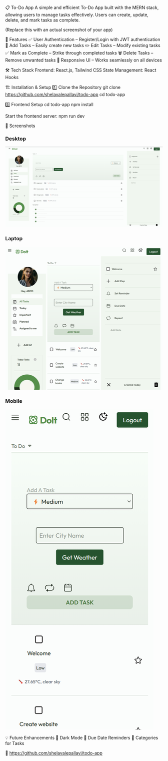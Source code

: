 📋 To-Do App
A simple and efficient To-Do App built with the MERN stack, allowing users to manage tasks effectively. Users can create, update, delete, and mark tasks as complete.


(Replace this with an actual screenshot of your app)

🚀 Features
✅ User Authentication – Register/Login with JWT authentication
📝 Add Tasks – Easily create new tasks
✏️ Edit Tasks – Modify existing tasks
✅ Mark as Complete – Strike through completed tasks
🗑️ Delete Tasks – Remove unwanted tasks
🎨 Responsive UI – Works seamlessly on all devices

🛠️ Tech Stack
Frontend: React.js, Tailwind CSS
State Management: React Hooks

🏗️ Installation & Setup
1️⃣ Clone the Repository
git clone https://github.com/shelavalepallavi/todo-app
cd todo-app

3️⃣ Frontend Setup
cd todo-app
npm install

Start the frontend server:
npm run dev


📸 Screenshots

### Desktop
![Desktop Page](public/screenshots/desktop.png)

### Laptop
![Laptop Task](public/screenshots/laptop.png)

### Mobile
![Mobile Task](public/screenshots/mobile.png)


💡 Future Enhancements
🌙 Dark Mode
📆 Due Date Reminders
📂 Categories for Tasks

🔗 https://github.com/shelavalepallavi/todo-app
